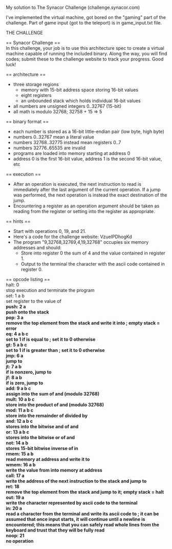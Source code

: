 My solution to The Synacor Challenge (challenge.synacor.com)  

I've implemented the virtual machine, got bored on the "gaming" part of the challenge.
Part of game input (got to the teleport) is in game_input.txt file.  

THE CHALLENGE  
  
== Synacor Challenge ==  
In this challenge, your job is to use this architecture spec to create a
virtual machine capable of running the included binary.  Along the way,
you will find codes; submit these to the challenge website to track
your progress.  Good luck!  

  
== architecture ==  
- three storage regions  
  - memory with 15-bit address space storing 16-bit values  
  - eight registers  
  - an unbounded stack which holds individual 16-bit values  
- all numbers are unsigned integers 0..32767 (15-bit)  
- all math is modulo 32768; 32758 + 15 => 5  
  
== binary format ==  
- each number is stored as a 16-bit little-endian pair (low byte, high byte)  
- numbers 0..32767 mean a literal value  
- numbers 32768..32775 instead mean registers 0..7  
- numbers 32776..65535 are invalid  
- programs are loaded into memory starting at address 0  
- address 0 is the first 16-bit value, address 1 is the second 16-bit value, etc  
  
== execution ==  
- After an operation is executed, the next instruction to read is immediately after the last argument of the current operation.  If a jump was performed, the next operation is instead the exact destination of the jump.  
- Encountering a register as an operation argument should be taken as reading from the register or setting into the register as appropriate.  
  
== hints ==  
- Start with operations 0, 19, and 21.  
- Here's a code for the challenge website: VzueIPDhogKd  
- The program "9,32768,32769,4,19,32768" occupies six memory addresses and should:  
  - Store into register 0 the sum of 4 and the value contained in register 1.  
  - Output to the terminal the character with the ascii code contained in register 0.  

== opcode listing ==  
halt: 0  
  stop execution and terminate the program  
set: 1 a b  
  set register <a> to the value of <b>  
push: 2 a  
  push <a> onto the stack  
pop: 3 a  
  remove the top element from the stack and write it into <a>; empty stack = error  
eq: 4 a b c  
  set <a> to 1 if <b> is equal to <c>; set it to 0 otherwise  
gt: 5 a b c  
  set <a> to 1 if <b> is greater than <c>; set it to 0 otherwise  
jmp: 6 a  
  jump to <a>  
jt: 7 a b  
  if <a> is nonzero, jump to <b>  
jf: 8 a b  
  if <a> is zero, jump to <b>  
add: 9 a b c  
  assign into <a> the sum of <b> and <c> (modulo 32768)  
mult: 10 a b c  
  store into <a> the product of <b> and <c> (modulo 32768)  
mod: 11 a b c  
  store into <a> the remainder of <b> divided by <c>  
and: 12 a b c  
  stores into <a> the bitwise and of <b> and <c>  
or: 13 a b c  
  stores into <a> the bitwise or of <b> and <c>  
not: 14 a b  
  stores 15-bit bitwise inverse of <b> in <a>  
rmem: 15 a b  
  read memory at address <b> and write it to <a>  
wmem: 16 a b  
  write the value from <b> into memory at address <a>  
call: 17 a  
  write the address of the next instruction to the stack and jump to <a>  
ret: 18  
  remove the top element from the stack and jump to it; empty stack = halt  
out: 19 a  
  write the character represented by ascii code <a> to the terminal  
in: 20 a  
  read a character from the terminal and write its ascii code to <a>; it can be assumed that once input starts, it will continue until a newline is encountered; this means that you can safely read whole lines from the keyboard and trust that they will be fully read  
noop: 21  
  no operation  
